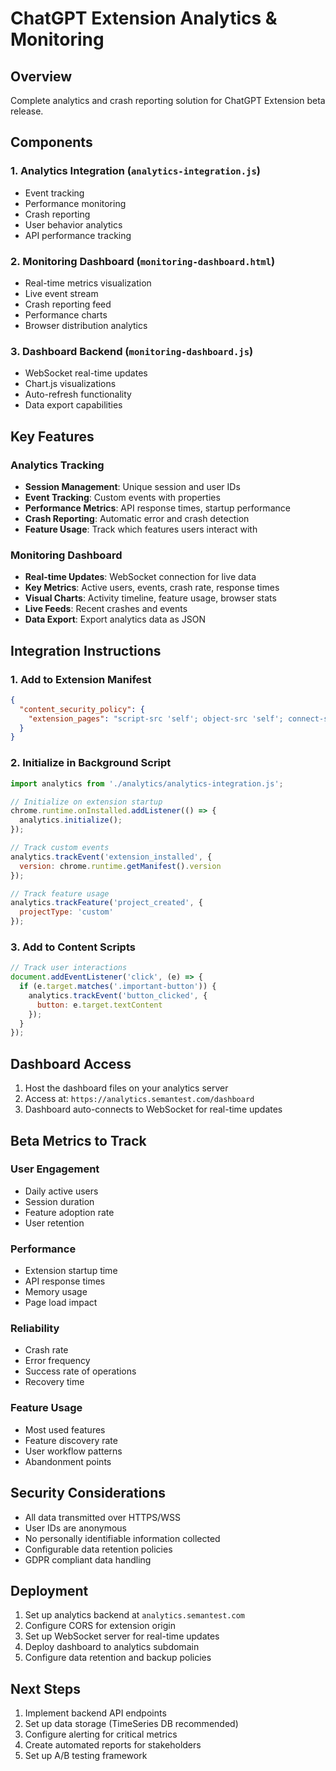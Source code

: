 # ChatGPT Extension Analytics & Monitoring

## Overview

Complete analytics and crash reporting solution for ChatGPT Extension beta release.

## Components

### 1. Analytics Integration (`analytics-integration.js`)
- Event tracking
- Performance monitoring  
- Crash reporting
- User behavior analytics
- API performance tracking

### 2. Monitoring Dashboard (`monitoring-dashboard.html`)
- Real-time metrics visualization
- Live event stream
- Crash reporting feed
- Performance charts
- Browser distribution analytics

### 3. Dashboard Backend (`monitoring-dashboard.js`)
- WebSocket real-time updates
- Chart.js visualizations
- Auto-refresh functionality
- Data export capabilities

## Key Features

### Analytics Tracking
- **Session Management**: Unique session and user IDs
- **Event Tracking**: Custom events with properties
- **Performance Metrics**: API response times, startup performance
- **Crash Reporting**: Automatic error and crash detection
- **Feature Usage**: Track which features users interact with

### Monitoring Dashboard
- **Real-time Updates**: WebSocket connection for live data
- **Key Metrics**: Active users, events, crash rate, response times
- **Visual Charts**: Activity timeline, feature usage, browser stats
- **Live Feeds**: Recent crashes and events
- **Data Export**: Export analytics data as JSON

## Integration Instructions

### 1. Add to Extension Manifest
```json
{
  "content_security_policy": {
    "extension_pages": "script-src 'self'; object-src 'self'; connect-src https://analytics.semantest.com wss://analytics.semantest.com"
  }
}
```

### 2. Initialize in Background Script
```javascript
import analytics from './analytics/analytics-integration.js';

// Initialize on extension startup
chrome.runtime.onInstalled.addListener(() => {
  analytics.initialize();
});

// Track custom events
analytics.trackEvent('extension_installed', {
  version: chrome.runtime.getManifest().version
});

// Track feature usage
analytics.trackFeature('project_created', {
  projectType: 'custom'
});
```

### 3. Add to Content Scripts
```javascript
// Track user interactions
document.addEventListener('click', (e) => {
  if (e.target.matches('.important-button')) {
    analytics.trackEvent('button_clicked', {
      button: e.target.textContent
    });
  }
});
```

## Dashboard Access

1. Host the dashboard files on your analytics server
2. Access at: `https://analytics.semantest.com/dashboard`
3. Dashboard auto-connects to WebSocket for real-time updates

## Beta Metrics to Track

### User Engagement
- Daily active users
- Session duration
- Feature adoption rate
- User retention

### Performance
- Extension startup time
- API response times
- Memory usage
- Page load impact

### Reliability
- Crash rate
- Error frequency
- Success rate of operations
- Recovery time

### Feature Usage
- Most used features
- Feature discovery rate
- User workflow patterns
- Abandonment points

## Security Considerations

- All data transmitted over HTTPS/WSS
- User IDs are anonymous
- No personally identifiable information collected
- Configurable data retention policies
- GDPR compliant data handling

## Deployment

1. Set up analytics backend at `analytics.semantest.com`
2. Configure CORS for extension origin
3. Set up WebSocket server for real-time updates
4. Deploy dashboard to analytics subdomain
5. Configure data retention and backup policies

## Next Steps

1. Implement backend API endpoints
2. Set up data storage (TimeSeries DB recommended)
3. Configure alerting for critical metrics
4. Create automated reports for stakeholders
5. Set up A/B testing framework